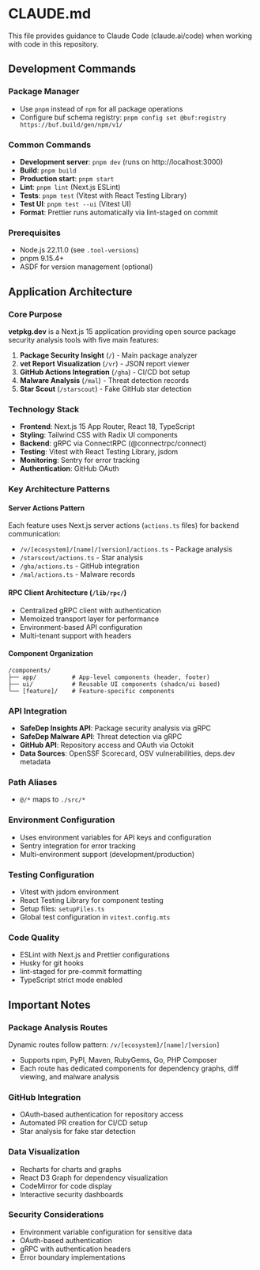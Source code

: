 # CLAUDE.md

This file provides guidance to Claude Code (claude.ai/code) when working with code in this repository.

## Development Commands

### Package Manager

- Use `pnpm` instead of `npm` for all package operations
- Configure buf schema registry: `pnpm config set @buf:registry https://buf.build/gen/npm/v1/`

### Common Commands

- **Development server**: `pnpm dev` (runs on http://localhost:3000)
- **Build**: `pnpm build`
- **Production start**: `pnpm start`
- **Lint**: `pnpm lint` (Next.js ESLint)
- **Tests**: `pnpm test` (Vitest with React Testing Library)
- **Test UI**: `pnpm test --ui` (Vitest UI)
- **Format**: Prettier runs automatically via lint-staged on commit

### Prerequisites

- Node.js 22.11.0 (see `.tool-versions`)
- pnpm 9.15.4+
- ASDF for version management (optional)

## Application Architecture

### Core Purpose

**vetpkg.dev** is a Next.js 15 application providing open source package security analysis tools with five main features:

1. **Package Security Insight** (`/`) - Main package analyzer
2. **vet Report Visualization** (`/vr`) - JSON report viewer
3. **GitHub Actions Integration** (`/gha`) - CI/CD bot setup
4. **Malware Analysis** (`/mal`) - Threat detection records
5. **Star Scout** (`/starscout`) - Fake GitHub star detection

### Technology Stack

- **Frontend**: Next.js 15 App Router, React 18, TypeScript
- **Styling**: Tailwind CSS with Radix UI components
- **Backend**: gRPC via ConnectRPC (@connectrpc/connect)
- **Testing**: Vitest with React Testing Library, jsdom
- **Monitoring**: Sentry for error tracking
- **Authentication**: GitHub OAuth

### Key Architecture Patterns

#### Server Actions Pattern

Each feature uses Next.js server actions (`actions.ts` files) for backend communication:

- `/v/[ecosystem]/[name]/[version]/actions.ts` - Package analysis
- `/starscout/actions.ts` - Star analysis
- `/gha/actions.ts` - GitHub integration
- `/mal/actions.ts` - Malware records

#### RPC Client Architecture (`/lib/rpc/`)

- Centralized gRPC client with authentication
- Memoized transport layer for performance
- Environment-based API configuration
- Multi-tenant support with headers

#### Component Organization

```
/components/
├── app/          # App-level components (header, footer)
├── ui/           # Reusable UI components (shadcn/ui based)
└── [feature]/    # Feature-specific components
```

### API Integration

- **SafeDep Insights API**: Package security analysis via gRPC
- **SafeDep Malware API**: Threat detection via gRPC
- **GitHub API**: Repository access and OAuth via Octokit
- **Data Sources**: OpenSSF Scorecard, OSV vulnerabilities, deps.dev metadata

### Path Aliases

- `@/*` maps to `./src/*`

### Environment Configuration

- Uses environment variables for API keys and configuration
- Sentry integration for error tracking
- Multi-environment support (development/production)

### Testing Configuration

- Vitest with jsdom environment
- React Testing Library for component testing
- Setup files: `setupFiles.ts`
- Global test configuration in `vitest.config.mts`

### Code Quality

- ESLint with Next.js and Prettier configurations
- Husky for git hooks
- lint-staged for pre-commit formatting
- TypeScript strict mode enabled

## Important Notes

### Package Analysis Routes

Dynamic routes follow pattern: `/v/[ecosystem]/[name]/[version]`

- Supports npm, PyPI, Maven, RubyGems, Go, PHP Composer
- Each route has dedicated components for dependency graphs, diff viewing, and malware analysis

### GitHub Integration

- OAuth-based authentication for repository access
- Automated PR creation for CI/CD setup
- Star analysis for fake star detection

### Data Visualization

- Recharts for charts and graphs
- React D3 Graph for dependency visualization
- CodeMirror for code display
- Interactive security dashboards

### Security Considerations

- Environment variable configuration for sensitive data
- OAuth-based authentication
- gRPC with authentication headers
- Error boundary implementations
